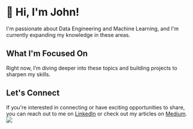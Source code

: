 # 👋  Hi, I'm John!


I'm passionate about Data Engineering and Machine Learning, and I'm currently expanding my knowledge in these areas.

## What I'm Focused On

Right now, I’m diving deeper into these topics and building projects to sharpen my skills.

## Let's Connect
If you're interested in connecting or have exciting opportunities to share, you can reach out to me on [LinkedIn](https://www.linkedin.com/in/john-thuo-427210aa/) or check out my articles on [Medium](https://medium.com/@johnthuo).
[![](https://visitcount.itsvg.in/api?id=john-thuo1&label=Profile%20Views&pretty=false)](https://visitcount.itsvg.in)




